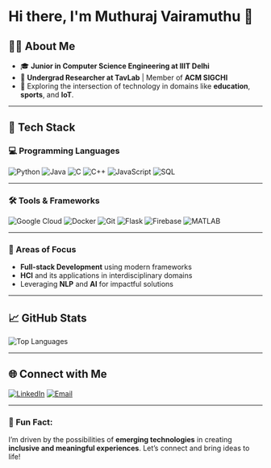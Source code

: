 # Hi there, I'm Muthuraj Vairamuthu 👋


## 🧑‍💻 About Me
- 🎓 **Junior in Computer Science Engineering at IIIT Delhi**
- 🔬 **Undergrad Researcher at TavLab** | Member of **ACM SIGCHI**
- 🌱 Exploring the intersection of technology in domains like **education**, **sports**, and **IoT**.

---

## 🚀 Tech Stack

### 💻 Programming Languages
![Python](https://img.shields.io/badge/Python-3776AB?logo=python&logoColor=white)
![Java](https://img.shields.io/badge/Java-007396?logo=java&logoColor=white)
![C](https://img.shields.io/badge/C-A8B9CC?logo=c&logoColor=black)
![C++](https://img.shields.io/badge/C%2B%2B-00599C?logo=c%2B%2B&logoColor=white)
![JavaScript](https://img.shields.io/badge/JavaScript-F7DF1E?logo=javascript&logoColor=black)
![SQL](https://img.shields.io/badge/SQL-003B57?logo=postgresql&logoColor=white)

---

### 🛠 Tools & Frameworks
![Google Cloud](https://img.shields.io/badge/Google_Cloud-4285F4?logo=google-cloud&logoColor=white)
![Docker](https://img.shields.io/badge/Docker-2496ED?logo=docker&logoColor=white)
![Git](https://img.shields.io/badge/Git-F05032?logo=git&logoColor=white)
![Flask](https://img.shields.io/badge/Flask-000000?logo=flask&logoColor=white)
![Firebase](https://img.shields.io/badge/Firebase-FFCA28?logo=firebase&logoColor=black)
![MATLAB](https://img.shields.io/badge/MATLAB-0076A8?logo=mathworks&logoColor=white)

---

### 🌟 Areas of Focus
- **Full-stack Development** using modern frameworks
- **HCI** and its applications in interdisciplinary domains
- Leveraging **NLP** and **AI** for impactful solutions

---

## 📈 GitHub Stats
![Top Languages](https://github-readme-stats.vercel.app/api/top-langs/?username=Muthuraj-Vairamuthu&layout=compact&theme=radical)

---

## 🌐 Connect with Me
[![LinkedIn](https://img.shields.io/badge/LinkedIn-Muthuraj_Vairamuthu-0077B5?logo=linkedin&logoColor=white)](https://www.linkedin.com/in/muthuraj-vairamuthu-748600258/)
[![Email](https://img.shields.io/badge/Email-muthuraj22307@iiitd.ac.in-D14836?logo=gmail&logoColor=white)](mailto:muthuraj22307@iiitd.ac.in)

---

### 📝 Fun Fact:
I’m driven by the possibilities of **emerging technologies** in creating **inclusive and meaningful experiences**. Let’s connect and bring ideas to life!
